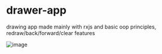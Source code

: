 # drawer-app

drawing app made mainly with rxjs and basic oop principles, redraw/back/forward/clear features

![image](https://user-images.githubusercontent.com/30810623/176214537-1d3151bf-98f4-4bf1-87f8-5898f8a263ff.png)
